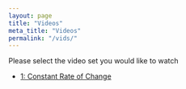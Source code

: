 ```yaml
---
layout: page
title: "Videos"
meta_title: "Videos"
permalink: "/vids/"
---
```


Please select the video set you would like to watch

* [1: Constant Rate of Change](croc.md)
<!--* [2: Approximating Instantaneous Rates of Change](2.md)-->
<!--* [3: Graphing Derivatives](3.md)-->
<!--* [4: Basic Derivative Rules](4.md)-->
<!--* [5: The Chain Rule](5.md)-->
<!--* [6: Optimization](6.md)-->
<!--* [7: Integrals from Riemann Sums](7.md)-->
<!--* [8: Antiderivatives](8.md)-->
